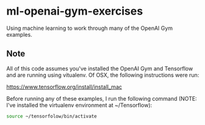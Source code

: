# ml-openai-gym-exercises
Using machine learning to work through many of the OpenAI Gym examples.

## Note ##
All of this code assumes you've installed the OpenAI Gym and Tensorflow and are
running using vitualenv. Of OSX, the following instructions were run:

https://www.tensorflow.org/install/install_mac

Before running any of these examples, I run the following command (NOTE: I've installed the virtualenv environment at ~/Tensorflow):

```bash
source ~/tensorfolow/bin/activate
```
